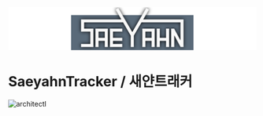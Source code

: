 ![logosvg_inkscape](logosvg_inkscape.svg)
# SaeyahnTracker / 새얀트래커
![architectl](https://github.com/user-attachments/assets/ff5a6da3-331e-4ff0-9b23-ef19cfa9fd1b)